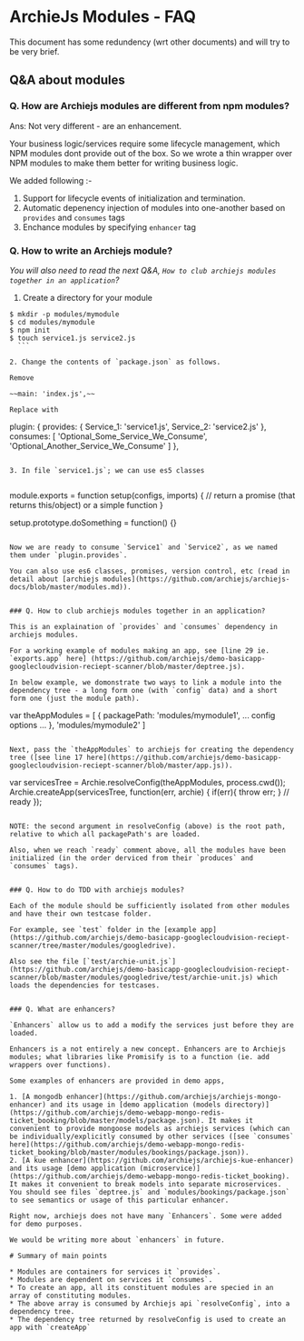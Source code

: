 # ArchieJs Modules - FAQ

This document has some redundency (wrt other documents) and will try to be very brief. 

## Q&A about modules

### Q. How are Archiejs modules are different from npm modules?

Ans: Not very different - are an enhancement. 

Your business logic/services require some lifecycle management, which NPM modules 
dont provide out of the box. So we wrote a thin wrapper over NPM modules to make
them better for writing business logic. 

We added following :-

1. Support for lifecycle events of initialization and termination. 
2. Automatic depenency injection of modules into one-another based on `provides` and `consumes` tags
3. Enchance modules by specifying `enhancer` tag

### Q. How to write an Archiejs module?

_You will also need to read the next Q&A, `How to club archiejs modules together in an application`?_

1. Create a directory for your module 
    
  ```
  $ mkdir -p modules/mymodule
  $ cd modules/mymodule
  $ npm init
  $ touch service1.js service2.js
    ```
    
2. Change the contents of `package.json` as follows. 

  Remove
  
  ~~main: 'index.js',~~
  
  Replace with
  
  ```
  plugin: {
     provides: {
        Service_1: 'service1.js',
        Service_2: 'service2.js'
     },
     consumes: [
        'Optional_Some_Service_We_Consume',
        'Optional_Another_Service_We_Consume'
     ]
  },
  ```
    
3. In file `service1.js`; we can use es5 classes
    
  ```
  module.exports = function setup(configs, imports) {
    // return a promise (that returns this/object) or a simple function
  }
    
  setup.prototype.doSomething = function() {}
  ```
    
Now we are ready to consume `Service1` and `Service2`, as we named them under `plugin.provides`.

You can also use es6 classes, promises, version control, etc (read in detail about [archiejs modules](https://github.com/archiejs/archiejs-docs/blob/master/modules.md)).


### Q. How to club archiejs modules together in an application?

This is an explaination of `provides` and `consumes` dependency in archiejs modules. 

For a working example of modules making an app, see [line 29 ie. `exports.app` here] (https://github.com/archiejs/demo-basicapp-googlecloudvision-reciept-scanner/blob/master/deptree.js).

In below example, we domonstrate two ways to link a module into the dependency tree - a long form one (with `config` data) and a short form one (just the module path).

```
var theAppModules = [
  {
    packagePath: 'modules/mymodule1',
    ... config options ...
  },
  'modules/mymodule2'
]
```

Next, pass the `theAppModules` to archiejs for creating the dependency tree ([see line 17 here](https://github.com/archiejs/demo-basicapp-googlecloudvision-reciept-scanner/blob/master/app.js)).

```
var servicesTree = Archie.resolveConfig(theAppModules, process.cwd()); 
Archie.createApp(servicesTree, function(err, archie) {
    if(err){
        throw err;
    }
    // ready
});
```

NOTE: the second argument in resolveConfig (above) is the root path, relative to which all packagePath's are loaded.

Also, when we reach `ready` comment above, all the modules have been initialized (in the order derviced from their `produces` and `consumes` tags).


### Q. How to do TDD with archiejs modules?

Each of the module should be sufficiently isolated from other modules and have their own testcase folder. 

For example, see `test` folder in the [example app](https://github.com/archiejs/demo-basicapp-googlecloudvision-reciept-scanner/tree/master/modules/googledrive).

Also see the file [`test/archie-unit.js`](https://github.com/archiejs/demo-basicapp-googlecloudvision-reciept-scanner/blob/master/modules/googledrive/test/archie-unit.js) which loads the dependencies for testcases.


### Q. What are enhancers?

`Enhancers` allow us to add a modify the services just before they are loaded. 

Enhancers is a not entirely a new concept. Enhancers are to Archiejs modules; what libraries like Promisify is to a function (ie. add wrappers over functions).

Some examples of enhancers are provided in demo apps,

1. [A mongodb enhancer](https://github.com/archiejs/archiejs-mongo-enhancer) and its usage in [demo application (models directory)](https://github.com/archiejs/demo-webapp-mongo-redis-ticket_booking/blob/master/models/package.json). It makes it convenient to provide mongoose models as archiejs services (which can be individually/explicitly consumed by other services ([see `consumes` here](https://github.com/archiejs/demo-webapp-mongo-redis-ticket_booking/blob/master/modules/bookings/package.json)).
2. [A kue enhancer](https://github.com/archiejs/archiejs-kue-enhancer) and its usage [demo application (microservice)](https://github.com/archiejs/demo-webapp-mongo-redis-ticket_booking). It makes it convenient to break models into separate microservices. You should see files `deptree.js` and `modules/bookings/package.json` to see semantics or usage of this particular enhancer.

Right now, archiejs does not have many `Enhancers`. Some were added for demo purposes.

We would be writing more about `enhancers` in future. 

# Summary of main points

* Modules are containers for services it `provides`.
* Modules are dependent on services it `consumes`.
* To create an app, all its constituent modules are specied in an array of constituting modules.
* The above array is consumed by Archiejs api `resolveConfig`, into a dependency tree.
* The dependency tree returned by resolveConfig is used to create an app with `createApp`
 


